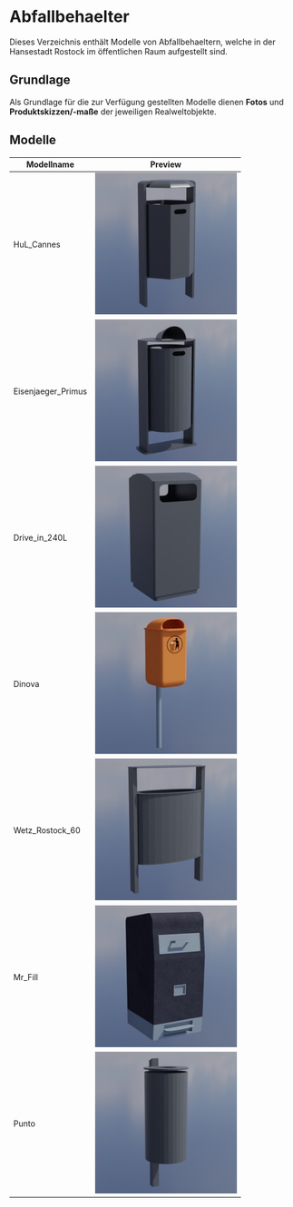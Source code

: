 # Abfallbehaelter
Dieses Verzeichnis enthält Modelle von Abfallbehaeltern, welche in der Hansestadt Rostock im öffentlichen Raum aufgestellt sind.

## Grundlage
Als Grundlage für die zur Verfügung gestellten Modelle dienen **Fotos** und **Produktskizzen/-maße** der jeweiligen Realweltobjekte. 
## Modelle 
 | Modellname | Preview | 
 | --- | --- | 
| HuL_Cannes |![Image](../Thumbnails/Abfallbehaelter/HuL_Cannes.jpg)| 
| Eisenjaeger_Primus |![Image](../Thumbnails/Abfallbehaelter/Eisenjaeger_Primus.jpg)| 
| Drive_in_240L |![Image](../Thumbnails/Abfallbehaelter/Drive_in_240L.jpg)| 
| Dinova |![Image](../Thumbnails/Abfallbehaelter/Dinova.jpg)| 
| Wetz_Rostock_60 |![Image](../Thumbnails/Abfallbehaelter/Wetz_Rostock_60.jpg)| 
| Mr_Fill |![Image](../Thumbnails/Abfallbehaelter/Mr_Fill.jpg)| 
| Punto |![Image](../Thumbnails/Abfallbehaelter/Punto.jpg)| 
